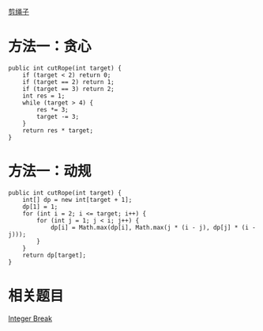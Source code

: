 [剪绳子](https://www.nowcoder.com/practice/57d85990ba5b440ab888fc72b0751bf8?tpId=13&tqId=33257&tPage=1&rp=1&ru=/ta/coding-interviews&qru=/ta/coding-interviews/question-ranking) 

# 方法一：贪心

    public int cutRope(int target) {
        if (target < 2) return 0;
        if (target == 2) return 1;
        if (target == 3) return 2;
        int res = 1;
        while (target > 4) {
            res *= 3;
            target -= 3;
        }
        return res * target;
    }
    
# 方法一：动规

    public int cutRope(int target) {
        int[] dp = new int[target + 1];
        dp[1] = 1;
        for (int i = 2; i <= target; i++) {
            for (int j = 1; j < i; j++) {
                dp[i] = Math.max(dp[i], Math.max(j * (i - j), dp[j] * (i - j)));
            }
        }
        return dp[target];
    }
    
# 相关题目

[Integer Break](https://leetcode.com/problems/integer-break/description/)
